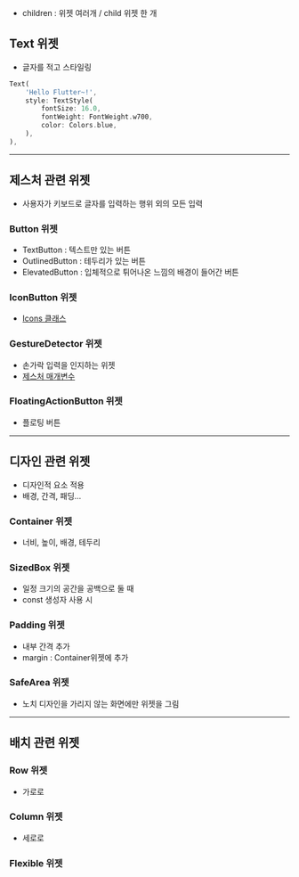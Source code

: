 
- children : 위젯 여러개 / child 위젯 한 개

## Text 위젯
- 글자를 적고 스타일링
```Dart
Text(
	'Hello Flutter~!',
	style: TextStyle(
		fontSize: 16.0,
		fontWeight: FontWeight.w700,
		color: Colors.blue,
	),
),
```

---
## 제스처 관련 위젯
- 사용자가 키보드로 글자를 입력하는 행위 외의 모든 입력

### Button 위젯
- TextButton : 텍스트만 있는 버튼
- OutlinedButton : 테두리가 있는 버튼
- ElevatedButton : 입체적으로 튀어나온 느낌의 배경이 들어간 버튼

### IconButton 위젯
- [Icons 클래스](https://api.flutter.dev/flutter/material/Icons-class.html)

### GestureDetector 위젯
- 손가락 입력을 인지하는 위젯
- [제스처 매개변수](https://api.flutter.dev/flutter/widgets/GestureDetector-class.html)

### FloatingActionButton 위젯
- 플로팅 버튼

---
## 디자인 관련 위젯
- 디자인적 요소 적용
- 배경, 간격, 패딩...

### Container 위젯
- 너비, 높이, 배경, 테두리

### SizedBox 위젯
- 일정 크기의 공간을 공백으로 둘 때
- const 생성자 사용 시

### Padding 위젯
- 내부 간격 추가
- margin : Container위젯에 추가

### SafeArea 위젯
- 노치 디자인을 가리지 않는 화면에만 위젯을 그림

---
## 배치 관련 위젯

### Row 위젯
- 가로로

### Column 위젯
- 세로로

### Flexible 위젯

